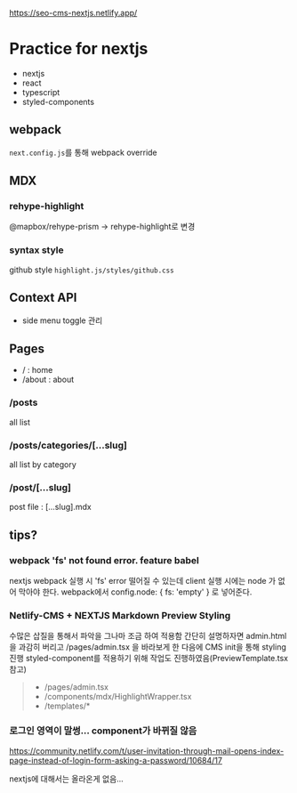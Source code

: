 https://seo-cms-nextjs.netlify.app/

# Practice for nextjs

- nextjs
- react
- typescript
- styled-components

## webpack

`next.config.js`를 통해 webpack override

## MDX

### rehype-highlight

@mapbox/rehype-prism -> rehype-highlight로 변경

### syntax style

github style
`highlight.js/styles/github.css`

## Context API

- side menu toggle 관리

## Pages

- / : home
- /about : about

### /posts

all list

### /posts/categories/[...slug]

all list by category

### /post/[...slug]

post file : [...slug].mdx

## tips?

### **webpack 'fs' not found error. feature babel**

nextjs webpack 실행 시 'fs' error 떨어질 수 있는데 client 실행 시에는 node 가 없어 막아야 한다.
webpack에서 config.node: { fs: 'empty' } 로 넣어준다.

### **Netlify-CMS + NEXTJS Markdown Preview Styling**

수많은 삽질을 통해서 파악을 그나마 조금 하여 적용함
간단히 설명하자면
admin.html을 과감히 버리고
/pages/admin.tsx 을 바라보게 한 다음에
CMS init을 통해 styling 진행
styled-component를 적용하기 위해 작업도 진행하였음(PreviewTemplate.tsx 참고)

> - /pages/admin.tsx
> - /components/mdx/HighlightWrapper.tsx
> - /templates/\*

### **로그인 영역이 말썽... component가 바뀌질 않음**

https://community.netlify.com/t/user-invitation-through-mail-opens-index-page-instead-of-login-form-asking-a-password/10684/17

nextjs에 대해서는 올라온게 없음...
